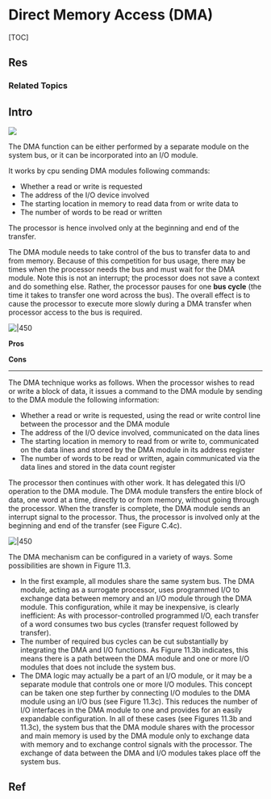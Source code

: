# Direct Memory Access (DMA)

[TOC]



## Res
### Related Topics



## Intro
![](../../../../../../../../Assets/Pics/Screenshot%202023-06-24%20at%205.03.11%20PM.png)

The DMA function can be either performed by a separate module on the system bus, or it can be incorporated into an I/O module.

It works by cpu sending DMA modules following commands:
- Whether a read or write is requested
- The address of the I/O device involved
- The starting location in memory to read data from or write data to
- The number of words to be read or written

The processor is hence involved only at the beginning and end of the transfer.

The DMA module needs to take control of the bus to transfer data to and from memory. Because of this competition for bus usage, there may be times when the processor needs the bus and must wait for the DMA module. Note this is not an interrupt; the processor does not save a context and do something else. Rather, the processor pauses for one **bus cycle** (the time it takes to transfer one word across the bus). The overall effect is to cause the processor to execute more slowly during a DMA transfer when processor access to the bus is required.

![|450](../../../../../../../../Assets/Pics/Screenshot%202023-06-08%20at%201.39.29%20PM.png)

**Pros**

**Cons**

---
The DMA technique works as follows. When the processor wishes to read or write a block of data, it issues a command to the DMA module by sending to the DMA module the following information:
- Whether a read or write is requested, using the read or write control line between the processor and the DMA module
- The address of the I/O device involved, communicated on the data lines
- The starting location in memory to read from or write to, communicated on the data lines and stored by the DMA module in its address register
- The number of words to be read or written, again communicated via the data lines and stored in the data count register

The processor then continues with other work. It has delegated this I/O operation to the DMA module. The DMA module transfers the entire block of data, one word at a time, directly to or from memory, without going through the processor. When the transfer is complete, the DMA module sends an interrupt signal to the processor. Thus, the processor is involved only at the beginning and end of the transfer (see Figure C.4c).

![|450](../../../../../../../../Assets/Pics/Screenshot%202023-06-08%20at%201.40.12%20PM.png)

The DMA mechanism can be configured in a variety of ways. Some possibilities are shown in Figure 11.3.
- In the first example, all modules share the same system bus. The DMA module, acting as a surrogate processor, uses programmed I/O to exchange data between memory and an I/O module through the DMA module. This configuration, while it may be inexpensive, is clearly inefficient: As with processor-controlled programmed I/O, each transfer of a word consumes two bus cycles (transfer request followed by transfer).
- The number of required bus cycles can be cut substantially by integrating the DMA and I/O functions. As Figure 11.3b indicates, this means there is a path between the DMA module and one or more I/O modules that does not include the system bus. 
- The DMA logic may actually be a part of an I/O module, or it may be a separate module that controls one or more I/O modules. This concept can be taken one step further by connecting I/O modules to the DMA module using an I/O bus (see Figure 11.3c). This reduces the number of I/O interfaces in the DMA module to one and provides for an easily expandable configuration. In all of these cases (see Figures 11.3b and 11.3c), the system bus that the DMA module shares with the processor and main memory is used by the DMA module only to exchange data with memory and to exchange control signals with the processor. The exchange of data between the DMA and I/O modules takes place off the system bus.



## Ref

